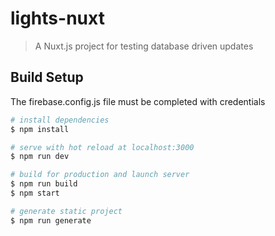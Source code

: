# lights-nuxt

> A Nuxt.js project for testing database driven updates

## Build Setup

The firebase.config.js file must be completed with credentials

``` bash
# install dependencies
$ npm install

# serve with hot reload at localhost:3000
$ npm run dev

# build for production and launch server
$ npm run build
$ npm start

# generate static project
$ npm run generate
```
